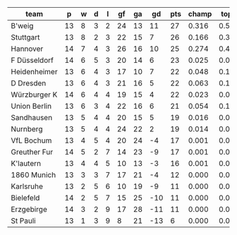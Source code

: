 |     team     | p  | w | d | l | gf | ga | gd  | pts | champ | top2  | top3  | top4  |  5-7  | bot4  | bot3  | bot2  |
|--------------|----|---|---|---|----|----|-----|-----|-------|-------|-------|-------|-------|-------|-------|-------|
| B'weig       | 13 | 8 | 3 | 2 | 24 | 13 |  11 |  27 | 0.316 | 0.528 | 0.672 | 0.776 | 0.169 | 0.000 | 0.000 | 0.000|
| Stuttgart    | 13 | 8 | 2 | 3 | 22 | 15 |   7 |  26 | 0.166 | 0.330 | 0.484 | 0.615 | 0.253 | 0.001 | 0.000 | 0.000|
| Hannover     | 14 | 7 | 4 | 3 | 26 | 16 |  10 |  25 | 0.274 | 0.491 | 0.645 | 0.751 | 0.179 | 0.000 | 0.000 | 0.000|
| F Düsseldorf | 14 | 6 | 5 | 3 | 20 | 14 |   6 |  23 | 0.025 | 0.076 | 0.147 | 0.233 | 0.317 | 0.011 | 0.003 | 0.001|
| Heidenheimer | 13 | 6 | 4 | 3 | 17 | 10 |   7 |  22 | 0.048 | 0.125 | 0.217 | 0.323 | 0.323 | 0.006 | 0.002 | 0.001|
| D Dresden    | 13 | 6 | 4 | 3 | 21 | 16 |   5 |  22 | 0.063 | 0.153 | 0.261 | 0.379 | 0.324 | 0.004 | 0.001 | 0.001|
| Würzburger K | 14 | 6 | 4 | 4 | 19 | 15 |   4 |  22 | 0.023 | 0.066 | 0.126 | 0.202 | 0.302 | 0.012 | 0.004 | 0.002|
| Union Berlin | 13 | 6 | 3 | 4 | 22 | 16 |   6 |  21 | 0.054 | 0.134 | 0.234 | 0.343 | 0.322 | 0.006 | 0.002 | 0.000|
| Sandhausen   | 13 | 5 | 4 | 4 | 20 | 15 |   5 |  19 | 0.016 | 0.044 | 0.094 | 0.162 | 0.261 | 0.021 | 0.009 | 0.003|
| Nurnberg     | 13 | 5 | 4 | 4 | 24 | 22 |   2 |  19 | 0.014 | 0.042 | 0.086 | 0.145 | 0.253 | 0.024 | 0.009 | 0.003|
| VfL Bochum   | 13 | 4 | 5 | 4 | 20 | 24 |  -4 |  17 | 0.001 | 0.005 | 0.013 | 0.027 | 0.099 | 0.149 | 0.077 | 0.034|
| Greuther Fur | 14 | 5 | 2 | 7 | 14 | 23 |  -9 |  17 | 0.001 | 0.001 | 0.004 | 0.010 | 0.048 | 0.264 | 0.147 | 0.065|
| K'lautern    | 13 | 4 | 4 | 5 | 10 | 13 |  -3 |  16 | 0.001 | 0.006 | 0.014 | 0.028 | 0.101 | 0.150 | 0.076 | 0.031|
| 1860 Munich  | 13 | 3 | 3 | 7 | 17 | 21 |  -4 |  12 | 0.000 | 0.001 | 0.003 | 0.006 | 0.036 | 0.342 | 0.207 | 0.101|
| Karlsruhe    | 13 | 2 | 5 | 6 | 10 | 19 |  -9 |  11 | 0.000 | 0.000 | 0.000 | 0.001 | 0.005 | 0.724 | 0.575 | 0.385|
| Bielefeld    | 14 | 2 | 5 | 7 | 15 | 25 | -10 |  11 | 0.000 | 0.000 | 0.000 | 0.001 | 0.006 | 0.686 | 0.521 | 0.331|
| Erzgebirge   | 14 | 3 | 2 | 9 | 17 | 28 | -11 |  11 | 0.000 | 0.000 | 0.000 | 0.000 | 0.003 | 0.690 | 0.529 | 0.332|
| St Pauli     | 13 | 1 | 3 | 9 |  8 | 21 | -13 |   6 | 0.000 | 0.000 | 0.000 | 0.000 | 0.000 | 0.910 | 0.838 | 0.713|
